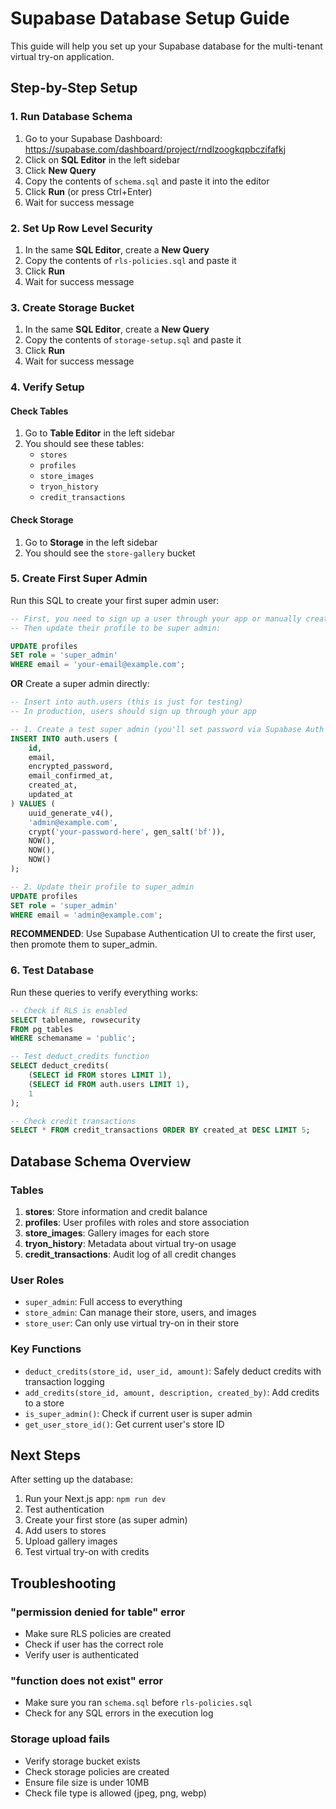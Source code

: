 # Supabase Database Setup Guide

This guide will help you set up your Supabase database for the multi-tenant virtual try-on application.

## Step-by-Step Setup

### 1. Run Database Schema

1. Go to your Supabase Dashboard: https://supabase.com/dashboard/project/rndlzoogkqpbczifafkj
2. Click on **SQL Editor** in the left sidebar
3. Click **New Query**
4. Copy the contents of `schema.sql` and paste it into the editor
5. Click **Run** (or press Ctrl+Enter)
6. Wait for success message

### 2. Set Up Row Level Security

1. In the same **SQL Editor**, create a **New Query**
2. Copy the contents of `rls-policies.sql` and paste it
3. Click **Run**
4. Wait for success message

### 3. Create Storage Bucket

1. In the same **SQL Editor**, create a **New Query**
2. Copy the contents of `storage-setup.sql` and paste it
3. Click **Run**
4. Wait for success message

### 4. Verify Setup

#### Check Tables
1. Go to **Table Editor** in the left sidebar
2. You should see these tables:
   - `stores`
   - `profiles`
   - `store_images`
   - `tryon_history`
   - `credit_transactions`

#### Check Storage
1. Go to **Storage** in the left sidebar
2. You should see the `store-gallery` bucket

### 5. Create First Super Admin

Run this SQL to create your first super admin user:

```sql
-- First, you need to sign up a user through your app or manually create one
-- Then update their profile to be super admin:

UPDATE profiles
SET role = 'super_admin'
WHERE email = 'your-email@example.com';
```

**OR** Create a super admin directly:

```sql
-- Insert into auth.users (this is just for testing)
-- In production, users should sign up through your app

-- 1. Create a test super admin (you'll set password via Supabase Auth later)
INSERT INTO auth.users (
    id,
    email,
    encrypted_password,
    email_confirmed_at,
    created_at,
    updated_at
) VALUES (
    uuid_generate_v4(),
    'admin@example.com',
    crypt('your-password-here', gen_salt('bf')),
    NOW(),
    NOW(),
    NOW()
);

-- 2. Update their profile to super_admin
UPDATE profiles
SET role = 'super_admin'
WHERE email = 'admin@example.com';
```

**RECOMMENDED**: Use Supabase Authentication UI to create the first user, then promote them to super_admin.

### 6. Test Database

Run these queries to verify everything works:

```sql
-- Check if RLS is enabled
SELECT tablename, rowsecurity
FROM pg_tables
WHERE schemaname = 'public';

-- Test deduct_credits function
SELECT deduct_credits(
    (SELECT id FROM stores LIMIT 1),
    (SELECT id FROM auth.users LIMIT 1),
    1
);

-- Check credit transactions
SELECT * FROM credit_transactions ORDER BY created_at DESC LIMIT 5;
```

## Database Schema Overview

### Tables

1. **stores**: Store information and credit balance
2. **profiles**: User profiles with roles and store association
3. **store_images**: Gallery images for each store
4. **tryon_history**: Metadata about virtual try-on usage
5. **credit_transactions**: Audit log of all credit changes

### User Roles

- `super_admin`: Full access to everything
- `store_admin`: Can manage their store, users, and images
- `store_user`: Can only use virtual try-on in their store

### Key Functions

- `deduct_credits(store_id, user_id, amount)`: Safely deduct credits with transaction logging
- `add_credits(store_id, amount, description, created_by)`: Add credits to a store
- `is_super_admin()`: Check if current user is super admin
- `get_user_store_id()`: Get current user's store ID

## Next Steps

After setting up the database:

1. Run your Next.js app: `npm run dev`
2. Test authentication
3. Create your first store (as super admin)
4. Add users to stores
5. Upload gallery images
6. Test virtual try-on with credits

## Troubleshooting

### "permission denied for table" error
- Make sure RLS policies are created
- Check if user has the correct role
- Verify user is authenticated

### "function does not exist" error
- Make sure you ran `schema.sql` before `rls-policies.sql`
- Check for any SQL errors in the execution log

### Storage upload fails
- Verify storage bucket exists
- Check storage policies are created
- Ensure file size is under 10MB
- Check file type is allowed (jpeg, png, webp)
